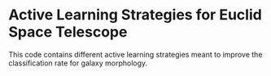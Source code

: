 # **Active Learning Strategies for Euclid Space Telescope**


This code contains different active learning strategies meant to improve the classification rate for galaxy morphology.

